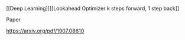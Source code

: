 

[[Deep Learning]][[Lookahead Optimizer k steps forward, 1 step back]]


Paper

https://arxiv.org/pdf/1907.08610
